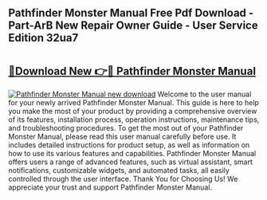 ## Pathfinder Monster Manual Free Pdf Download - Part-ArB New Repair Owner Guide - User Service Edition 32ua7

# <h2><a href="http://cf24496.oget.top/?id=Pathfinder+Monster+Manual">🔗Download New 👉🔴 Pathfinder Monster Manual</a></h2>

[![Pathfinder Monster Manual new download](https://i.imgur.com/5g1atiW.png)](http://cf24496.oget.top/?id=Pathfinder+Monster+Manual)
Welcome to the user manual for your newly arrived Pathfinder Monster Manual. This guide is here to help you make the most of your product by providing a comprehensive overview of its features, installation process, operation instructions, maintenance tips, and troubleshooting procedures. To get the most out of your Pathfinder Monster Manual, please read this user manual carefully before use. It includes detailed instructions for product setup, as well as information on how to use its various features and capabilities. Pathfinder Monster Manual offers users a range of advanced features, such as virtual assistant, smart notifications, customizable widgets, and automated tasks, all easily controlled through the user interface. Thank You for Choosing Us! We appreciate your trust and support Pathfinder Monster Manual.
